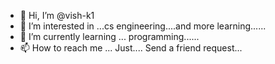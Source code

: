 - 👋 Hi, I’m @vish-k1
- 👀 I’m interested in ...cs engineering....and more learning......
- 🌱 I’m currently learning ... programming......
- 📫 How to reach me ... Just.... Send a friend request...

<!---
vish-k1/vish-k1 is a ✨ special ✨ repository because its `README.md` (this file) appears on your GitHub profile.
You can click the Preview link to take a look at your changes.
--->
